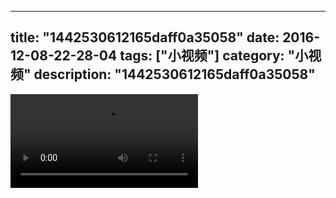 
---
title: "1442530612165daff0a35058"
date: 2016-12-08-22-28-04
tags: ["小视频"]
category: "小视频"
description: "1442530612165daff0a35058"
---
<video src="http://ohtsqip0g.bkt.clouddn.com/1442530612165daff0a35058.mp4" controls="controls"></video>
